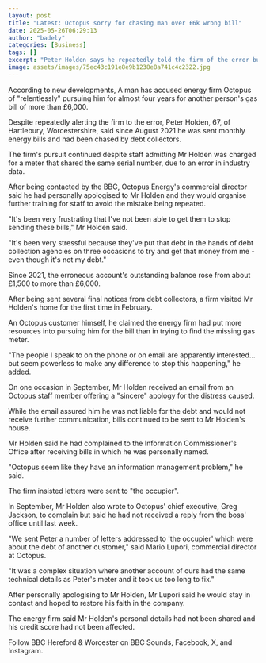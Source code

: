 ```yaml
---
layout: post
title: "Latest: Octopus sorry for chasing man over £6k wrong bill"
date: 2025-05-26T06:29:13
author: "badely"
categories: [Business]
tags: []
excerpt: "Peter Holden says he repeatedly told the firm of the error but they kept pursuing him."
image: assets/images/75ec43c191e8e9b1238e8a741c4c2322.jpg
---
```


According to new developments, A man has accused energy firm Octopus of "relentlessly" pursuing him for almost four years for another person's gas bill of more than £6,000.

Despite repeatedly alerting the firm to the error, Peter Holden, 67, of Hartlebury, Worcestershire, said since August 2021 he was sent monthly energy bills and had been chased by debt collectors.

The firm's pursuit continued despite staff admitting Mr Holden was charged for a meter that shared the same serial number, due to an error in industry data.

After being contacted by the BBC, Octopus Energy's commercial director said he had personally apologised to Mr Holden and they would organise further training for staff to avoid the mistake being repeated. 

"It's been very frustrating that I've not been able to get them to stop sending these bills," Mr Holden said.

"It's been very stressful because they've put that debt in the hands of debt collection agencies on three occasions to try and get that money from me - even though it's not my debt."

Since 2021, the erroneous account's outstanding balance rose from about £1,500 to more than £6,000.

After being sent several final notices from debt collectors, a firm visited Mr Holden's home for the first time in February.

An Octopus customer himself, he claimed the energy firm had put more resources into pursuing him for the bill than in trying to find the missing gas meter.

"The people I speak to on the phone or on email are apparently interested…but seem powerless to make any difference to stop this happening," he added.

On one occasion in September, Mr Holden received an email from an Octopus staff member offering a "sincere" apology for the distress caused.

While the email assured him he was not liable for the debt and would not receive further communication, bills continued to be sent to Mr Holden's house.

Mr Holden said he had complained to the Information Commissioner's Office after receiving bills in which he was personally named. 

"Octopus seem like they have an information management problem," he said.

The firm insisted letters were sent to "the occupier".

In September, Mr Holden also wrote to Octopus' chief executive, Greg Jackson, to complain but said he had not received a reply from the boss' office until last week.

"We sent Peter a number of letters addressed to 'the occupier' which were about the debt of another customer," said Mario Lupori, commercial director at Octopus.

"It was a complex situation where another account of ours had the same technical details as Peter's meter and it took us too long to fix."

After personally apologising to Mr Holden, Mr Lupori said he would stay in contact and hoped to restore his faith in the company. 

The energy firm said Mr Holden's personal details had not been shared and his credit score had not been affected.

Follow BBC Hereford & Worcester on BBC Sounds, Facebook, X, and Instagram.

